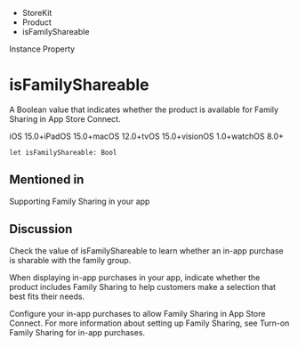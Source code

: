 

- StoreKit
- Product
-  isFamilyShareable 

Instance Property

# isFamilyShareable

A Boolean value that indicates whether the product is available for Family Sharing in App Store Connect.

iOS 15.0+iPadOS 15.0+macOS 12.0+tvOS 15.0+visionOS 1.0+watchOS 8.0+

``` source
let isFamilyShareable: Bool
```

## Mentioned in 

Supporting Family Sharing in your app

## Discussion

Check the value of isFamilyShareable to learn whether an in-app purchase is sharable with the family group.

When displaying in-app purchases in your app, indicate whether the product includes Family Sharing to help customers make a selection that best fits their needs.

Configure your in-app purchases to allow Family Sharing in App Store Connect. For more information about setting up Family Sharing, see Turn-on Family Sharing for in-app purchases.

